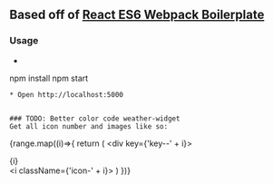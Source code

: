 ## Based off of [React ES6 Webpack Boilerplate](https://github.com/vasanthk/react-es6-webpack-boilerplate)

### Usage

* ```
npm install
npm start
```
* Open http://localhost:5000


### TODO: Better color code weather-widget
Get all icon number and images like so:
```
{range.map((i)=>{
    return (
      <div key={'key--' + i}>
        <div>{i}</div>
        <i className={'icon-' + i}></i>
      </div>
    )
})}
```
